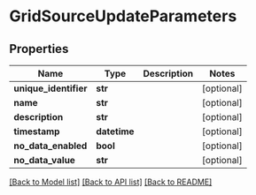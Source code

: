 # GridSourceUpdateParameters

## Properties
Name | Type | Description | Notes
------------ | ------------- | ------------- | -------------
**unique_identifier** | **str** |  | [optional] 
**name** | **str** |  | [optional] 
**description** | **str** |  | [optional] 
**timestamp** | **datetime** |  | [optional] 
**no_data_enabled** | **bool** |  | [optional] 
**no_data_value** | **str** |  | [optional] 

[[Back to Model list]](../README.md#documentation-for-models) [[Back to API list]](../README.md#documentation-for-api-endpoints) [[Back to README]](../README.md)


